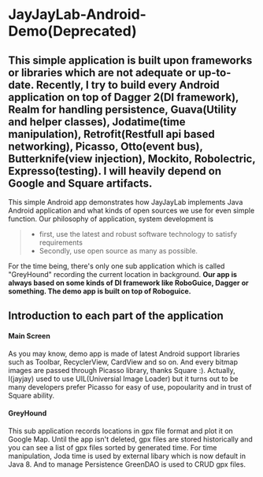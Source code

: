 JayJayLab-Android-Demo(Deprecated)
======================
This simple application is built upon frameworks or libraries which are not adequate or up-to-date. Recently, I try to build every Android application on top of Dagger 2(DI framework), Realm for handling persistence, Guava(Utility and helper classes), Jodatime(time manipulation), Retrofit(Restfull api based networking), Picasso, Otto(event bus), Butterknife(view injection), Mockito, Robolectric, Expresso(testing). I will heavily depend on Google and Square artifacts.
--------------

This simple Android app demonstrates how JayJayLab implements Java Android application and what kinds of open sources we use for even simple function. Our philosophy of application, system development is
> - first, use the latest and robust software technology to satisfy requirements
> - Secondly, use open source as many as possible.

For the time being, there's only one sub application which is called "GreyHound" recording the current location in background.
**Our app is always based on some kinds of DI framework like RoboGuice, Dagger or something. The demo app is built on top of Roboguice.**

Introduction to each part of the application
-----------

#### Main Screen
As you may know, demo app is made of latest Android support libraries such as Toolbar, RecyclerView, CardView and so on.
And every bitmap images are passed through Picasso library, thanks Square :). Actually, I(jayjay) used to use UIL(Universial Image
 Loader) but it turns out to be many developers prefer Picasso for easy of use, popoularity and in trust of Square ability.

#### GreyHound
This sub application records locations in gpx file format and plot it on Google Map. Until the app isn't deleted, gpx files
are stored historically and you can see a list of gpx files sorted by generated time. For time manipulation, Joda time is used
by external libary which is now default in Java 8. And to manage Persistence GreenDAO is used to CRUD gpx files.

